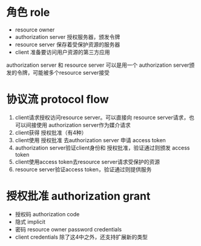
# 角色 role
- resource owner
- authorization server
  授权服务器，颁发令牌
- resource server
  保存着受保护资源的服务器
- client
  准备要访问用户资源的第三方应用

authorization server 和 resource server 可以是用一个
authorization server颁发的令牌，可能被多个resource server接受

# 协议流 protocol flow
1) client请求授权访问resource server。可以直接向 resource server请求，也可以间接使用 authorization server作为媒介请求
2) client获得 授权批准（有4种）
3) client使用 授权批准 去authorization server 申请 access token
4) authorization server验证client身份和 授权批准，验证通过则颁发 access token
5) client使用access token去resource server请求受保护的资源
6) resource server验证access token，验证通过则提供服务

# 授权批准 authorization grant
- 授权码 authorization code
- 隐式 implicit
- 密码 resource owner password credentials
- client credentials
除了这4中之外，还支持扩展新的类型




 